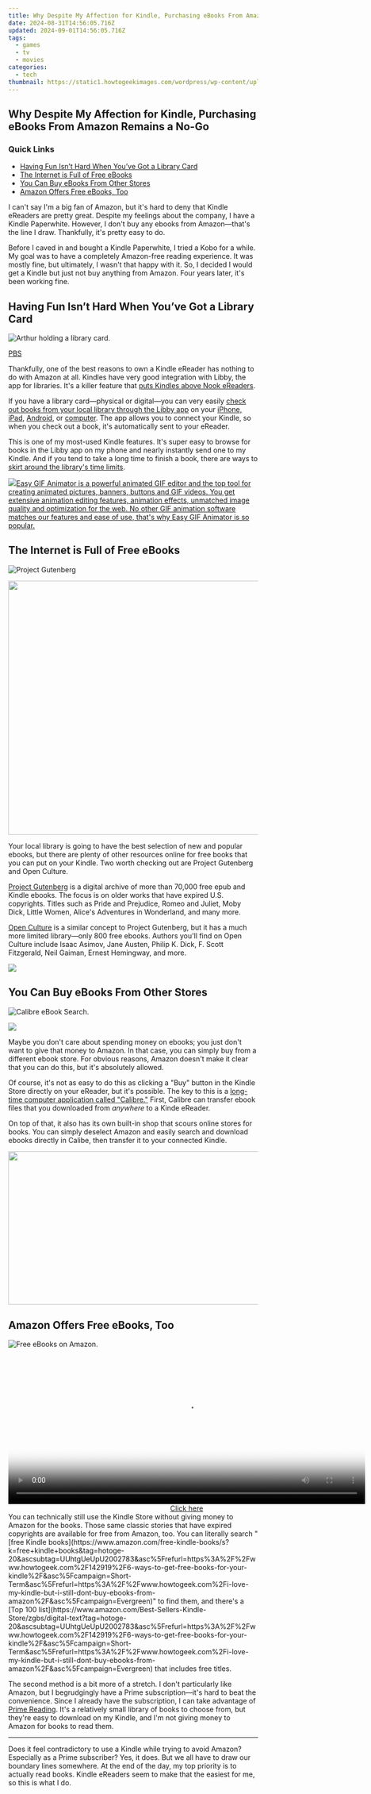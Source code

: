```yaml
---
title: Why Despite My Affection for Kindle, Purchasing eBooks From Amazon Remains a No-Go
date: 2024-08-31T14:56:05.716Z
updated: 2024-09-01T14:56:05.716Z
tags:
  - games
  - tv
  - movies
categories:
  - tech
thumbnail: https://static1.howtogeekimages.com/wordpress/wp-content/uploads/2024/04/kindle-paperwhite-amazon-bags.jpg
---
```


## Why Despite My Affection for Kindle, Purchasing eBooks From Amazon Remains a No-Go

### Quick Links

* [Having Fun Isn’t Hard When You’ve Got a Library Card](https://bypass-frp.techidaily.com/is-gsm-flasher-adb-legit-full-review-to-bypass-your-vivo-x100-pro-phone-frp-lock-by-drfone-android/)
* [The Internet is Full of Free eBooks](https://instagram-clips.techidaily.com/updated-quick-easy-fun-4-steps-to-showcasing-your-favorite-gifs-on-instagram-for-2024/)
* [You Can Buy eBooks From Other Stores](https://screen-video-capture.techidaily.com/updated-mov-saving-on-the-go-top-six-tips-to-improve-your-workflow-in-windows-11/)
* [Amazon Offers Free eBooks, Too](https://tech-hub.techidaily.com/spotting-the-fakes-how-to-find-legitimate-chatgpt-apps-among-knock-offs-in-the-apple-ecosystem/)

 I can't say I'm a big fan of Amazon, but it's hard to deny that Kindle eReaders are pretty great. Despite my feelings about the company, I have a Kindle Paperwhite. However, I don't buy any ebooks from Amazon—that's the line I draw. Thankfully, it's pretty easy to do.

 Before I caved in and bought a Kindle Paperwhite, I tried a Kobo for a while. My goal was to have a completely Amazon-free reading experience. It was mostly fine, but ultimately, I wasn't that happy with it. So, I decided I would get a Kindle but just not buy anything from Amazon. Four years later, it's been working fine.

##  Having Fun Isn’t Hard When You’ve Got a Library Card

![Arthur holding a library card.](https://static1.howtogeekimages.com/wordpress/wp-content/uploads/2024/04/arther-library-card.png) 

[PBS](https://www.youtube.com/watch?v=jIXbQLwAor4)

 Thankfully, one of the best reasons to own a Kindle eReader has nothing to do with Amazon at all. Kindles have very good integration with Libby, the app for libraries. It's a killer feature that [puts Kindles above Nook eReaders](https://video-screen-grab.techidaily.com/new-infinite-playground-top-10-affordable-online-adventures-for-2024/).

 If you have a library card—physical or digital—you can very easily [check out books from your local library through the Libby app](https://unlock-android.techidaily.com/top-apps-and-online-tools-to-track-infinix-note-30-vip-racing-edition-phone-withwithout-imei-number-by-drfone-android/) on your [iPhone, iPad](https://apps.apple.com/us/app/libby-by-overdrive/id1076402606), [Android](https://www.anrdoezrs.net/links/3607085/type/dlg/sid/UUhtgUeUpU2002783/https://play.google.com/store/apps/details?id=com.overdrive.mobile.android.libby&hl=en%5FUS&gl=US), or [computer](https://libbyapp.com/). The app allows you to connect your Kindle, so when you check out a book, it's automatically sent to your eReader.

 This is one of my most-used Kindle features. It's super easy to browse for books in the Libby app on my phone and nearly instantly send one to my Kindle. And if you tend to take a long time to finish a book, there are ways to [skirt around the library's time limits](https://ai-driven-video-production.techidaily.com/updated-lumafusion-or-final-cut-pro-the-battle-for-video-editing-supremacy-for-2024/).

<!-- affiliate ads begin -->
<a href="https://secure.2checkout.com/order/checkout.php?PRODS=174416&QTY=1&AFFILIATE=108875&CART=1"><img src="https://www.easygifanimator.net/images/gif-animator.png" border="0">Easy GIF Animator is a powerful animated GIF editor and the top tool for creating animated pictures, banners, buttons and GIF videos. You get extensive animation editing features, animation effects, unmatched image quality and optimization for the web. No other GIF animation software matches our features and ease of use, that's why Easy GIF Animator is so popular.</a>
<!-- affiliate ads end -->
##  The Internet is Full of Free eBooks

![Project Gutenberg](https://static1.howtogeekimages.com/wordpress/wp-content/uploads/2024/04/2024-04-19_16-51-26.png) 

<!-- affiliate ads begin -->
<a href="https://ephamedtechinc.pxf.io/c/5597632/2095369/26400" target="_top" id="2095369"><img src="//a.impactradius-go.com/display-ad/26400-2095369" border="0" alt="" width="1024" height="512"/></a><img height="0" width="0" src="https://imp.pxf.io/i/5597632/2095369/26400" style="position:absolute;visibility:hidden;" border="0" />
<!-- affiliate ads end -->
 Your local library is going to have the best selection of new and popular ebooks, but there are plenty of other resources online for free books that you can put on your Kindle. Two worth checking out are Project Gutenberg and Open Culture.

[Project Gutenberg](https://www.gutenberg.org/) is a digital archive of more than 70,000 free epub and Kindle ebooks. The focus is on older works that have expired U.S. copyrights. Titles such as Pride and Prejudice, Romeo and Juliet, Moby Dick, Little Women, Alice's Adventures in Wonderland, and many more.

[Open Culture](https://www.openculture.com/free%5Febooks) is a similar concept to Project Gutenberg, but it has a much more limited library—only 800 free ebooks. Authors you'll find on Open Culture include Isaac Asimov, Jane Austen, Philip K. Dick, F. Scott Fitzgerald, Neil Gaiman, Ernest Hemingway, and more.

<!-- affiliate ads begin -->
<a href="https://shop.mondly.com/affiliate.php?ACCOUNT=ATISTUDI&AFFILIATE=108875&PATH=https%3A%2F%2Fwww.mondly.com%3FAFFILIATE%3D108875%26RESOURCE%3D%2BEducational%2B300x600%2B"><img src="https://secure.avangate.com/images/merchant/69c418c33ec2e1a4267fa9bb77fa1428/educational-300x600.gif" border="0"></a>
<!-- affiliate ads end -->
##  You Can Buy eBooks From Other Stores

![Calibre eBook Search.](https://static1.howtogeekimages.com/wordpress/wp-content/uploads/2024/04/2024-04-19_16-15-07.png) 

<!-- affiliate ads begin -->
<a href="https://secure.2checkout.com/order/checkout.php?PRODS=3851655&QTY=1&AFFILIATE=108875&CART=1"><img src="http://www.aiseesoft.com/avangate/30p/banner.jpg" border="0"></a>
<!-- affiliate ads end -->
 Maybe you don't care about spending money on ebooks; you just don't want to give that money to Amazon. In that case, you can simply buy from a different ebook store. For obvious reasons, Amazon doesn't make it clear that you can do this, but it's absolutely allowed.

 Of course, it's not as easy to do this as clicking a "Buy" button in the Kindle Store directly on your eReader, but it's possible. The key to this is a [long-time computer application called "Calibre."](https://facebook-video-content.techidaily.com/2024-approved-a-comprehensive-guide-to-facebooks-full-screen-feature/) First, Calibre can transfer ebook files that you downloaded from _anywhere_ to a Kinde eReader.

 On top of that, it also has its own built-in shop that scours online stores for books. You can simply deselect Amazon and easily search and download ebooks directly in Calibe, then transfer it to your connected Kindle.

<!-- affiliate ads begin -->
<a href="https://martinic.evyy.net/c/5597632/1422856/4482" target="_top" id="1422856"><img src="//a.impactradius-go.com/display-ad/4482-1422856" border="0" alt="" width="580" height="309"/></a>
<!-- affiliate ads end -->
##  Amazon Offers Free eBooks, Too

![Free eBooks on Amazon.](https://static1.howtogeekimages.com/wordpress/wp-content/uploads/2024/04/2024-04-19_16-52-29.png) 

<!-- affiliate ads begin -->
<span id="1993652">
					<video width="720" height="300" style="cursor:pointer"
           poster="//a.impactradius-go.com/display-clicktoplayimage/1993652.jpeg"
           onclick="if(!this.playClicked){this.play();this.setAttribute('controls',true);this.playClicked=true;}">
	   <source src="//a.impactradius-go.com/display-ad/22993-1993652">
	   <img src="//a.impactradius-go.com/display-clicktoplayimage/1993652.jpeg" style="border: none; height: 100%; width: 100%; object-fit: contain">
	</video>
	<div style="width:720px;text-align:center"><a href="javascript:window.open(decodeURIComponent('https%3A%2F%2Fhomestyler.sjv.io%2Fc%2F5597632%2F1993652%2F22993'), '_blank');void(0);">Click here</a></div>
</span>
<img height="0" width="0" src="https://imp.pxf.io/i/5597632/1993652/22993" style="position:absolute;visibility:hidden;" border="0" />
<!-- affiliate ads end -->
 You can technically still use the Kindle Store without giving money to Amazon for the books. Those same classic stories that have expired copyrights are available for free from Amazon, too. You can literally search "[free Kindle books](https://www.amazon.com/free-kindle-books/s?k=free+kindle+books&tag=hotoge-20&ascsubtag=UUhtgUeUpU2002783&asc%5Frefurl=https%3A%2F%2Fwww.howtogeek.com%2F142919%2F6-ways-to-get-free-books-for-your-kindle%2F&asc%5Fcampaign=Short-Term&asc%5Frefurl=https%3A%2F%2Fwww.howtogeek.com%2Fi-love-my-kindle-but-i-still-dont-buy-ebooks-from-amazon%2F&asc%5Fcampaign=Evergreen)" to find them, and there's a [Top 100 list](https://www.amazon.com/Best-Sellers-Kindle-Store/zgbs/digital-text?tag=hotoge-20&ascsubtag=UUhtgUeUpU2002783&asc%5Frefurl=https%3A%2F%2Fwww.howtogeek.com%2F142919%2F6-ways-to-get-free-books-for-your-kindle%2F&asc%5Fcampaign=Short-Term&asc%5Frefurl=https%3A%2F%2Fwww.howtogeek.com%2Fi-love-my-kindle-but-i-still-dont-buy-ebooks-from-amazon%2F&asc%5Fcampaign=Evergreen) that includes free titles.

 The second method is a bit more of a stretch. I don't particularly like Amazon, but I begrudgingly have a Prime subscription—it's hard to beat the convenience. Since I already have the subscription, I can take advantage of [Prime Reading](https://hardware-reviews.techidaily.com/msi-unveils-top-tier-z890-and-b8n60-boards-for-intel-arc-s-certified-before-the-excitement-of-computex-2024-begins/). It's a relatively small library of books to choose from, but they're easy to download on my Kindle, and I'm not giving money to Amazon for books to read them.

---

 Does it feel contradictory to use a Kindle while trying to avoid Amazon? Especially as a Prime subscriber? Yes, it does. But we all have to draw our boundary lines somewhere. At the end of the day, my top priority is to actually read books. Kindle eReaders seem to make that the easiest for me, so this is what I do.

<ins class="adsbygoogle"
     style="display:block"
     data-ad-format="autorelaxed"
     data-ad-client="ca-pub-7571918770474297"
     data-ad-slot="1223367746"></ins>



<ins class="adsbygoogle"
     style="display:block"
     data-ad-client="ca-pub-7571918770474297"
     data-ad-slot="8358498916"
     data-ad-format="auto"
     data-full-width-responsive="true"></ins>



